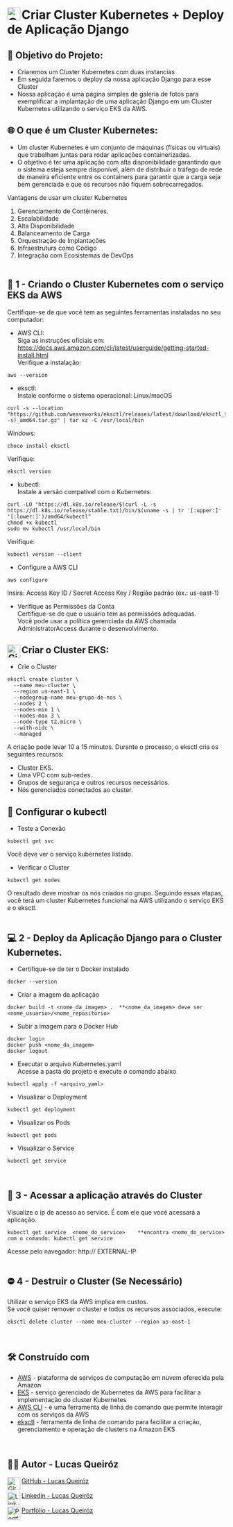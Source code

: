 # <img align="left" alt="GitHub" height="30" width="30" src="https://upload.wikimedia.org/wikipedia/commons/3/39/Kubernetes_logo_without_workmark.svg"> Criar Cluster Kubernetes + Deploy de Aplicação Django



## 📌 Objetivo do Projeto:
- Criaremos um Cluster Kubernetes com duas instancias
- Em seguida faremos o deploy da nossa aplicação Django para esse Cluster
- Nossa aplicação é uma página simples de galeria de fotos para exemplificar a implantação de uma aplicação Django em um Cluster Kubernetes utilizando o serviço EKS da AWS.

## 🌐 O que é um Cluster Kubernetes:
- Um cluster Kubernetes é um conjunto de máquinas (físicas ou virtuais) que trabalham juntas para rodar aplicações containerizadas.
- O objetivo é ter uma aplicação com alta disponibilidade garantindo que o sistema esteja sempre disponível, além de distribuir o tráfego de rede de maneira eficiente entre os containers para garantir que a carga seja bem gerenciada e que os recursos não fiquem sobrecarregados.

Vantagens de usar um cluster Kubernetes
1. Gerenciamento de Contêineres.
2. Escalabilidade
3. Alta Disponibilidade
4. Balanceamento de Carga
5. Orquestração de Implantações
6. Infraestrutura como Código
7. Integração com Ecosistemas de DevOps
<br><br>

## 🔧 1 - Criando o Cluster Kubernetes com o serviço EKS da AWS
Certifique-se de que você tem as seguintes ferramentas instaladas no seu computador:

- AWS CLI:  <br>
Siga as instruções oficiais em: https://docs.aws.amazon.com/cli/latest/userguide/getting-started-install.html <br>
Verifique a instalação:
```ShellSession
aws --version
```

- eksctl:  <br>
Instale conforme o sistema operacional:
Linux/macOS
```ShellSession
curl -s --location "https://github.com/weaveworks/eksctl/releases/latest/download/eksctl_$(uname -s)_amd64.tar.gz" | tar xz -C /usr/local/bin
```
Windows:
```ShellSession
choco install eksctl
```
Verifique:
```ShellSession
eksctl version
```

- kubectl:  <br>
Instale a versão compatível com o Kubernetes:
```ShellSession
curl -LO "https://dl.k8s.io/release/$(curl -L -s https://dl.k8s.io/release/stable.txt)/bin/$(uname -s | tr '[:upper:]' '[:lower:]')/amd64/kubectl"
chmod +x kubectl
sudo mv kubectl /usr/local/bin
```
Verifique:
```ShellSession
kubectl version --client
```

- Configure a AWS CLI
```ShellSession
aws configure
```
Insira:   Access Key ID / Secret Access Key / Região padrão (ex.: us-east-1) <br>

- Verifique as Permissões da Conta  <br>
Certifique-se de que o usuário tem as permissões adequadas.  <br>
Você pode usar a política gerenciada da AWS chamada AdministratorAccess durante o desenvolvimento.

## <img align="left" alt="GitHub" height="30" width="30" src="https://upload.wikimedia.org/wikipedia/commons/3/39/Kubernetes_logo_without_workmark.svg"> Criar o Cluster EKS:
- Crie o Cluster  <br>
```ShellSession
eksctl create cluster \
  --name meu-cluster \
  --region us-east-1 \
  --nodegroup-name meu-grupo-de-nos \
  --nodes 2 \
  --nodes-min 1 \
  --nodes-max 3 \
  --node-type t2.micro \
  --with-oidc \
  --managed
```

A criação pode levar 10 a 15 minutos. Durante o processo, o eksctl cria os seguintes recursos: 
- Cluster EKS.
- Uma VPC com sub-redes.
- Grupos de segurança e outros recursos necessários.
- Nós gerenciados conectados ao cluster.

## 🔨 Configurar o kubectl
- Teste a Conexão
```ShellSession
kubectl get svc
```
Você deve ver o serviço kubernetes listado.

- Verificar o Cluster
```ShellSession
kubectl get nodes
```
O resultado deve mostrar os nós criados no grupo.
Seguindo essas etapas, você terá um cluster Kubernetes funcional na AWS utilizando o serviço EKS e o eksctl.
<br><br>


## 💻 2 - Deploy da Aplicação Django para o Cluster Kubernetes.
- Certifique-se de ter o Docker instalado
```ShellSession
docker --version
```

- Criar a imagem da aplicação
```ShellSession
docker build -t <nome_da_imagem> .  **<nome_da_imagem> deve ser <nome_usuario>/<nome_repositorio>
```

- Subir a imagem para o Docker Hub
```ShellSession
docker login
docker push <nome_da_imagem>
docker logout
```

- Executar o arquivo Kubernetes.yaml <br>
Acesse a pasta do projeto e execute o comando abaixo
```ShellSession
kubectl apply -f <arquivo_yaml>
```

- Visualizar o Deployment
```ShellSession
kubectl get deployment
```

- Visualizar os Pods
```ShellSession
kubectl get pods
```

- Visualizar o Service
```ShellSession
kubectl get service
```
<br>

## 📡 3 - Acessar a aplicação através do Cluster
Visualize o ip de acesso ao service. É com ele que você acessará a aplicação.
```ShellSession
kubectl get service  <nome_do_service>    **encontra <nome_do_service> com o comando: kubectl get service
```
Acesse pelo navegador:
http:// EXTERNAL-IP
<br><br>

## ⛔ 4 - Destruir o Cluster (Se Necessário)
Utilizar o serviço EKS da AWS implica em custos. <br>
Se você quiser remover o cluster e todos os recursos associados, execute:
```ShellSession
eksctl delete cluster --name meu-cluster --region us-east-1
```
<br>

## 🛠️ Construído com
* [AWS]() - plataforma de serviços de computação em nuvem oferecida pela Amazon
* [EKS]() - serviço gerenciado de Kubernetes da AWS para facilitar a implementação do cluster Kubernetes
* [AWS CLI]() - é uma ferramenta de linha de comando que permite interagir com os serviços da AWS
* [eksctl]() - ferramenta de linha de comando para facilitar a criação, gerenciamento e operação de clusters na Amazon EKS
<br>

## 👨🏼 Autor - Lucas Queiróz
<div align="left"> 
<a  href="https://github.com/lucas-qz" target="_blank"><img align="left" alt="GitHub" height="30" width="30" src="https://img.icons8.com/m_sharp/200/cecece/github.png"> GitHub - Lucas Queiróz </a><br/><br/>
<a  href="https://www.linkedin.com/in/lucas-qz/" target="_blank"><img align="left" alt="Linkedin" height="30" width="30" src="https://upload.wikimedia.org/wikipedia/commons/c/ca/LinkedIn_logo_initials.png"> Linkedin - Lucas Queiróz </a><br/><br/>
<a  href="http://lucasqz.com.br" target="_blank"><img align="left" alt="Portfólio" height="30" width="30" src="https://cdn-icons-png.flaticon.com/512/5602/5602732.png"> Portfólio - Lucas Queiróz </a><br/><br/>
</div>
<br/><br/>



